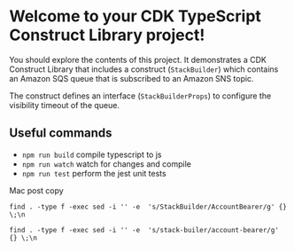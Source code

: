 # Welcome to your CDK TypeScript Construct Library project!

You should explore the contents of this project. It demonstrates a CDK Construct Library that includes a construct (`StackBuilder`)
which contains an Amazon SQS queue that is subscribed to an Amazon SNS topic.

The construct defines an interface (`StackBuilderProps`) to configure the visibility timeout of the queue.

## Useful commands

 * `npm run build`   compile typescript to js
 * `npm run watch`   watch for changes and compile
 * `npm run test`    perform the jest unit tests

 Mac post copy

 `find . -type f -exec sed -i '' -e  's/StackBuilder/AccountBearer/g' {} \;\n`

 `find . -type f -exec sed -i '' -e  's/stack-builer/account-bearer/g' {} \;\n`
